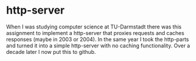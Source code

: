 # http-server
When I was studying computer science at TU-Darmstadt there was this assignment to implement a http-server that proxies requests and caches responses (maybe in 2003 or 2004). In the same year I took the http-parts and turned it into a simple http-server with no caching functionality. Over a decade later I now put this to github. 
